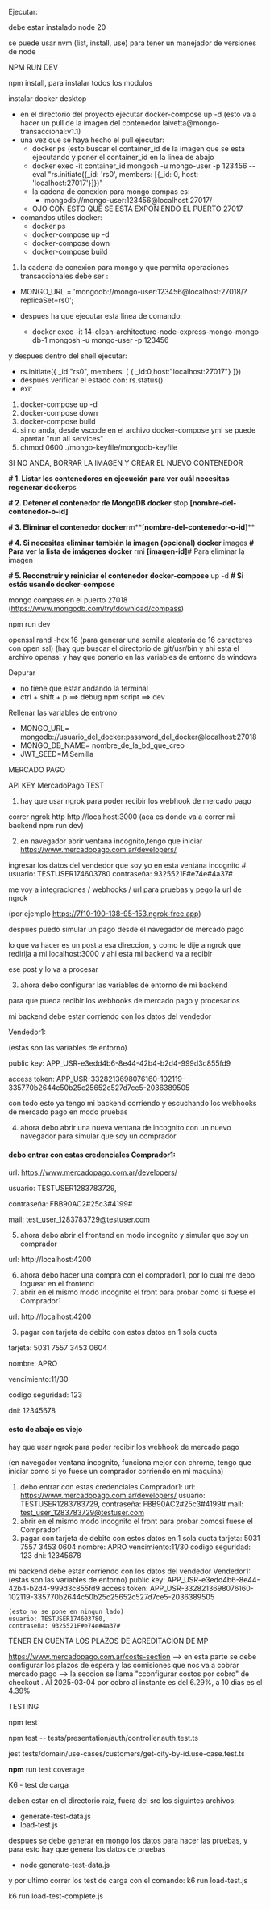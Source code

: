 Ejecutar:

debe estar instalado node 20

se puede usar nvm (list, install, use) para tener un manejador de versiones de node

NPM RUN DEV

npm install, para instalar todos los modulos

instalar docker desktop

* en el directorio del proyecto ejecutar docker-compose up -d (esto va  a hacer un pull de la imagen del contenedor laivetta@mongo-transaccional:v1.1)
* una vez que se haya hecho el pull ejecutar:
  * docker ps (esto buscar el container_id de la imagen que se esta ejecutando y poner el container_id en la linea de abajo
  * docker exec -it  container_id mongosh -u mongo-user -p 123456 --eval "rs.initiate({_id: 'rs0', members: [{_id: 0, host: 'localhost:27017'}]})"
  * la cadena de conexion para mongo compas es:
    * mongodb://mongo-user:123456@localhost:27017/
  * OJO CON ESTO QUE SE ESTA EXPONIENDO EL PUERTO 27017
* comandos utiles docker:
  * docker ps
  * docker-compose up -d
  * docker-compose down
  * docker-compose build

1. la cadena de conexion para mongo y que permita operaciones transaccionales debe ser :

* MONGO_URL = 'mongodb://mongo-user:123456@localhost:27018/?replicaSet=rs0';
* despues ha que ejecutar esta linea de comando:

  * docker exec -it 14-clean-architecture-node-express-mongo-mongo-db-1 mongosh -u mongo-user -p 123456

y despues dentro del shell ejecutar:

* rs.initiate({  _id:"rs0",  members: [  { _id:0,host:"localhost:27017"} ]})
* despues verificar el estado con: rs.status()
* exit

1. docker-compose up -d
2. docker-compose down
3. docker-compose build
4. si no anda, desde vscode en el archivo docker-compose.yml se puede apretar  "run all services"
5. chmod 0600 ./mongo-keyfile/mongodb-keyfile

SI NO ANDA, BORRAR LA IMAGEN Y CREAR EL NUEVO CONTENEDOR

**# 1. Listar los contenedores en ejecución para ver cuál necesitas regenerar**
**docker**ps

**# 2. Detener el contenedor de MongoDB**
**docker** stop **[**nombre-del-contenedor-o-id**]**

**# 3. Eliminar el contenedor**
**docker**rm**[**nombre-del-contenedor-o-id**]**

**# 4. Si necesitas eliminar también la imagen (opcional)**
**docker** images           **# Para ver la lista de imágenes**
**docker** rmi **[**imagen-id**]**# Para eliminar la imagen

**# 5. Reconstruir y reiniciar el contenedor**
**docker-compose** up -d    **# Si estás usando docker-compose**

mongo compass en el puerto 27018 (https://www.mongodb.com/try/download/compass)

npm run dev

openssl rand -hex 16 (para generar una semilla aleatoria de 16 caracteres con open ssl) (hay que buscar el directorio de git/usr/bin y ahi esta el archivo openssl y hay que ponerlo en las variables de entorno de windows

Depurar

* no tiene que estar andando la terminal
* ctrl + shift + p  ==> debug npm script  ==> dev

Rellenar las variables de entrono

* MONGO_URL= mongodb://usuario_del_docker:password_del_docker@localhost:27018
* MONGO_DB_NAME= nombre_de_la_bd_que_creo
* JWT_SEED=MiSemilla

MERCADO PAGO

API KEY MercadoPago TEST

1) hay que usar ngrok para poder recibir los webhook de mercado pago

correr ngrok http http://localhost:3000   (aca es donde va a correr mi backend npm run dev)

2) en navegador abrir ventana incognito,tengo que iniciar https://www.mercadopago.com.ar/developers/

ingresar los datos del vendedor que soy yo en esta ventana incognito # usuario: TESTUSER174603780 contraseña: 9325521F#e74e#4a37#

me voy a integraciones / webhooks / url para pruebas y pego la url de ngrok

(por ejemplo https://7f10-190-138-95-153.ngrok-free.app)

despues puedo simular un pago desde el navegador de mercado pago

lo que va hacer es un post a esa direccion, y como le dije a ngrok que redirija a mi localhost:3000 y ahi esta mi backend va a recibir

ese post y lo va a procesar

3) ahora debo configurar las variables de entorno de mi backend

para que pueda recibir los webhooks de mercado pago y procesarlos

mi backend debe estar corriendo con los datos del vendedor

Vendedor1:

(estas son las variables de entorno)

public key: APP_USR-e3edd4b6-8e44-42b4-b2d4-999d3c855fd9

access token: APP_USR-3328213698076160-102119-335770b2644c50b25c25652c527d7ce5-2036389505

con todo esto ya tengo mi backend corriendo y escuchando los webhooks de mercado pago en modo pruebas

4) ahora debo abrir una nueva ventana de incognito con un nuevo navegador para simular que soy un comprador

#### debo entrar con estas credenciales Comprador1:

url: https://www.mercadopago.com.ar/developers/

usuario: TESTUSER1283783729,

contraseña: FBB90AC2#25c3#4199#

mail: test_user_1283783729@testuser.com

5) ahora debo abrir el frontend en modo incognito y simular que soy un comprador

url: http://localhost:4200

6) ahora debo hacer una compra con el comprador1, por lo cual me debo loguear en el frontend
7) abrir en el mismo modo incognito el front para probar como si fuese el Comprador1

url: http://localhost:4200

3) pagar con tarjeta de debito con estos datos en 1 sola cuota

tarjeta: 5031 7557 3453 0604

nombre: APRO

vencimiento:11/30

codigo seguridad: 123

dni: 12345678

#### esto de abajo es viejo

hay que usar ngrok para poder recibir los webhook de mercado pago

(en navegador ventana incognito, funciona mejor con chrome, tengo que iniciar como si yo fuese un comprador corriendo en mi maquina)

1) debo entrar con estas credenciales Comprador1:
   url: https://www.mercadopago.com.ar/developers/
   usuario: TESTUSER1283783729,
   contraseña: FBB90AC2#25c3#4199#
   mail: test_user_1283783729@testuser.com
2) abrir en el mismo modo incognito el front para probar comosi fuese el Comprador1
3) pagar con tarjeta de debito con estos datos en 1 sola cuota
   tarjeta: 5031 7557 3453 0604
   nombre: APRO
   vencimiento:11/30
   codigo seguridad: 123
   dni: 12345678

mi backend debe estar corriendo con los datos del vendedor
Vendedor1:
	(estas son las variables de entorno)
	public key: APP_USR-e3edd4b6-8e44-42b4-b2d4-999d3c855fd9
	access token: APP_USR-3328213698076160-102119-335770b2644c50b25c25652c527d7ce5-2036389505

    (esto no se pone en ningun lado)
	usuario: TESTUSER174603780,
	contraseña: 9325521F#e74e#4a37#

TENER EN CUENTA LOS PLAZOS DE ACREDITACION DE MP

https://www.mercadopago.com.ar/costs-section  --> en esta parte se debe configurar los plazos de espera y las comisiones que nos va a cobrar mercado pago --> la seccion se llama "cconfigurar costos por cobro" de checkout . Al 2025-03-04 por cobro al instante es del 6.29%, a 10 dias es el 4.39%

TESTING

npm test

npm test -- tests/presentation/auth/controller.auth.test.ts

jest tests/domain/use-cases/customers/get-city-by-id.use-case.test.ts

**npm** run test:coverage

K6 - test de carga

deben estar en el directorio raiz, fuera del src los siguintes archivos:

* generate-test-data.js
* load-test.js

despues se debe generar en mongo los datos para hacer las pruebas, y para esto hay que genera los datos de pruebas

* node generate-test-data.js

y por ultimo correr los test de carga con el comando: k6 run load-test.js

k6 run load-test-complete.js
